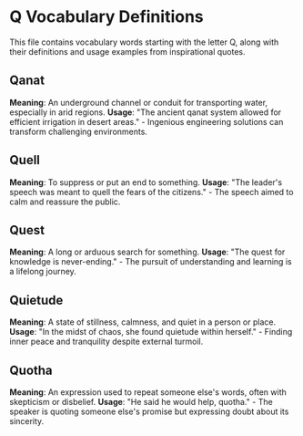 # Q Vocabulary Definitions

This file contains vocabulary words starting with the letter Q, along with their definitions and usage examples from inspirational quotes.

<!-- Add vocabulary words here following the format:
## WordName

**Meaning**: Clear, concise definition of the word.
**Usage**: "Quote or example sentence." - Explanation of the usage context.
-->

## Qanat

**Meaning**: An underground channel or conduit for transporting water, especially in arid regions.
**Usage**: "The ancient qanat system allowed for efficient irrigation in desert areas." - Ingenious engineering solutions can transform challenging environments.

## Quell

**Meaning**: To suppress or put an end to something.
**Usage**: "The leader's speech was meant to quell the fears of the citizens." - The speech aimed to calm and reassure the public.

## Quest

**Meaning**: A long or arduous search for something.
**Usage**: "The quest for knowledge is never-ending." - The pursuit of understanding and learning is a lifelong journey.

## Quietude

**Meaning**: A state of stillness, calmness, and quiet in a person or place.
**Usage**: "In the midst of chaos, she found quietude within herself." - Finding inner peace and tranquility despite external turmoil.

## Quotha

**Meaning**: An expression used to repeat someone else's words, often with skepticism or disbelief.
**Usage**: "He said he would help, quotha." - The speaker is quoting someone else's promise but expressing doubt about its sincerity.
